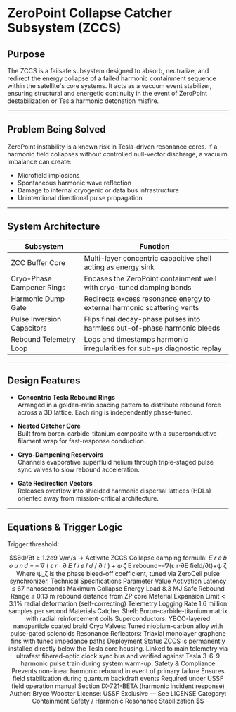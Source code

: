 # ZeroPoint Collapse Catcher Subsystem (ZCCS)

## Purpose

The ZCCS is a failsafe subsystem designed to absorb, neutralize, and redirect the energy collapse of a failed harmonic containment sequence within the satellite's core systems. It acts as a vacuum event stabilizer, ensuring structural and energetic continuity in the event of ZeroPoint destabilization or Tesla harmonic detonation misfire.

---

## Problem Being Solved

ZeroPoint instability is a known risk in Tesla-driven resonance cores. If a harmonic field collapses without controlled null-vector discharge, a vacuum imbalance can create:

- Microfield implosions
- Spontaneous harmonic wave reflection
- Damage to internal cryogenic or data bus infrastructure
- Unintentional directional pulse propagation

---

## System Architecture

| Subsystem                      | Function                                                                 |
|-------------------------------|--------------------------------------------------------------------------|
| ZCC Buffer Core                | Multi-layer concentric capacitive shell acting as energy sink           |
| Cryo-Phase Dampener Rings      | Encases the ZeroPoint containment well with cryo-tuned damping bands     |
| Harmonic Dump Gate             | Redirects excess resonance energy to external harmonic scattering vents |
| Pulse Inversion Capacitors     | Flips final decay-phase pulses into harmless out-of-phase harmonic bleeds|
| Rebound Telemetry Loop         | Logs and timestamps harmonic irregularities for sub-μs diagnostic replay|

---

## Design Features

- **Concentric Tesla Rebound Rings**  
  Arranged in a golden-ratio spacing pattern to distribute rebound force across a 3D lattice. Each ring is independently phase-tuned.

- **Nested Catcher Core**  
  Built from boron-carbide-titanium composite with a superconductive filament wrap for fast-response conduction.

- **Cryo-Dampening Reservoirs**  
  Channels evaporative superfluid helium through triple-staged pulse sync valves to slow rebound acceleration.

- **Gate Redirection Vectors**  
  Releases overflow into shielded harmonic dispersal lattices (HDLs) oriented away from mission-critical architecture.

---

## Equations & Trigger Logic

Trigger threshold:
```math
∂Φ/∂t ≥ 1.2e9 V/m/s → Activate ZCCS

Collapse damping formula:

𝐸
𝑟
𝑒
𝑏
𝑜
𝑢
𝑛
𝑑
=
–
∇
(
𝜀
𝑟
⋅
∂
𝐸
𝑓
𝑖
𝑒
𝑙
𝑑
/
∂
𝑡
)
+
𝜓
𝜁
E 
r
​
 ebound=–∇(ε 
r
​
 ⋅∂E 
f
​
 ield/∂t)+ψ 
ζ
​
 
Where ψ_ζ is the phase bleed-off coefficient, tuned via ZeroCell pulse synchronizer.

Technical Specifications
Parameter	Value
Activation Latency	≤ 67 nanoseconds
Maximum Collapse Energy Load	8.3 MJ
Safe Rebound Range	≤ 0.13 m rebound distance from ZP core
Material Expansion Limit	< 3.1% radial deformation (self-correcting)
Telemetry Logging Rate	1.6 million samples per second

Materials
Catcher Shell: Boron-carbide-titanium matrix with radial reinforcement coils

Superconductors: YBCO-layered nanoparticle coated braid

Cryo Valves: Tuned niobium-carbon alloy with pulse-gated solenoids

Resonance Reflectors: Triaxial monolayer graphene fins with tuned impedance paths

Deployment Status
ZCCS is permanently installed directly below the Tesla core housing. Linked to main telemetry via ultrafast fibered-optic clock sync bus and verified against Tesla 3-6-9 harmonic pulse train during system warm-up.

Safety & Compliance
Prevents non-linear harmonic rebound in event of primary failure

Ensures field stabilization during quantum backdraft events

Required under USSF field operation manual Section IX-721-BETA (harmonic incident response)

Author: Bryce Wooster
License: USSF Exclusive — See LICENSE
Category: Containment Safety / Harmonic Resonance Stabilization
